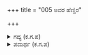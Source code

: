 +++
title = "005 ಅವರ ಹೆಣ್ಡಿರ"

+++

<details><summary>ಗದ್ಯ (ಕ.ಗ.ಪ) </summary>

5. ಅವರ ಹೆಂಡಿರನ್ನು ಮುಂದಲೆ ಹಿಡಿದು ಎಳೆಸಿ ಅವಮಾನ ಮಾಡಿದೆ. ಆ ಪಟ್ಟದ ಯುವತಿಯನ್ನು ನಿನ್ನ ಕೈಯಲ್ಲಾದಷ್ಟು  ಭಂಗಗೊಳಿಸಿದೆ. ಅವಳ ಭಾಗ್ಯೋದಯವಲ್ಲವೇ? ಜೋಡಿಸೀರೆಯ ಸುತ್ತು ಸಡಿಲವಾಗಲಿಲ್ಲ. ನಿಮಗೆ ಅದಾಗಲೇ ಮರೆತು ಹೋಗಿಬಿಟ್ಟಿತಲ್ಲಾ !" ಎಂದ ಕರ್ಣ
</details>

<details><summary>ಪದಾರ್ಥ (ಕ.ಗ.ಪ) </summary>

-
</details>
